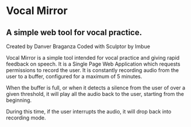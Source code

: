 # Vocal Mirror
## A simple web tool for vocal practice.

Created by Danver Braganza
Coded with Sculptor by Imbue

Vocal Mirror is a simple tool intended for vocal practice and giving rapid
feedback on speech. It is a Single Page Web Application which requests
permissions to record the user. It is constantly recording audio from the user
to a buffer, configured for a maximum of 5 minutes.

When the buffer is full, or when it detects a silence from the user of over a
given threshold, it will play all the audio back to the user, starting from the beginning.

During this time, if the user interrupts the audio, it will drop back into recording mode.
